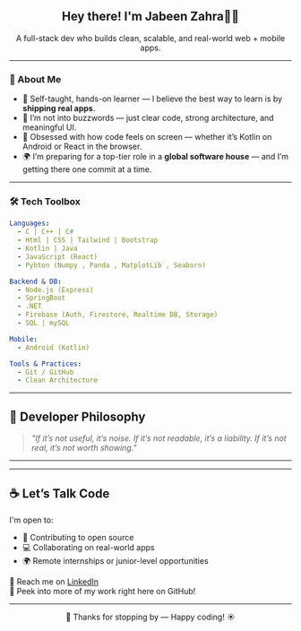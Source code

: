 <!-- README.md -->

<h2 align="center">Hey there! I'm Jabeen  Zahra👩‍💻</h2>

<p align="center">
  A full-stack dev who builds clean, scalable, and real-world web + mobile apps.
</p>

---

### 🚀 About Me

- 🧠 Self-taught, hands-on learner — I believe the best way to learn is by **shipping real apps**.
- 🧩 I’m not into buzzwords — just clear code, strong architecture, and meaningful UI.
- 📱 Obsessed with how code feels on screen — whether it’s Kotlin on Android or React in the browser.
- 🌍 I’m preparing for a top-tier role in a **global software house** — and I’m getting there one commit at a time.

---

### 🛠️ Tech Toolbox

```yaml
Languages:
  - C | C++ | C#
  - Html | CSS | Tailwind | Bootstrap
  - Kotlin | Java
  - JavaScript (React)
  - Pyhton (Numpy , Panda , MatplotLib , Seaborn)

Backend & DB:
  - Node.js (Express)
  - SpringBoot
  - .NET 
  - Firebase (Auth, Firestore, Realtime DB, Storage)
  - SQL | mySQL

Mobile:
  - Android (Kotlin)

Tools & Practices:
  - Git / GitHub
  - Clean Architecture

```

---

## 💬 Developer Philosophy

> *"If it’s not useful, it’s noise. If it’s not readable, it’s a liability. If it’s not real, it’s not worth showing."*

---

---

## ☕ Let’s Talk Code

I'm open to:

- 🤝 Contributing to open source  
- 💻 Collaborating on real-world apps  
- 🌍 Remote internships or junior-level opportunities  

📩 Reach me on [LinkedIn](https://www.linkedin.com/in/jabeen-zahra/)  
👀 Peek into more of my work right here on GitHub!

---

<p align="center">
  🫶 Thanks for stopping by — Happy coding! ☀️
</p>

